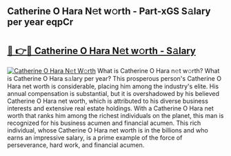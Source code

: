 ## Catherine O Hara N𝚎t w𝚘rth - Part-xGS S𝚊lary per year eqpCr

# <h2><a href="http://gc0d1px.nevu.top/?p=Catherine+O+Hara">🔗 👉🔴 Catherine O Hara N𝚎t w𝚘rth - S𝚊lary</a></h2>

[![Catherine O Hara N𝚎t W𝚘rth](https://i.imgur.com/Oavwk0R.jpeg)](http://gc0d1px.nevu.top/?p=Catherine+O+Hara)
What is Catherine O Hara n𝚎t w𝚘rth? What is Catherine O Hara s𝚊lary per year?
This prosperous person's Catherine O Hara net worth is considerable, placing him among the industry's elite. His annual compensation is substantial, but it is overshadowed by his believed Catherine O Hara net worth, which is attributed to his diverse business interests and extensive real estate holdings. With a Catherine O Hara net worth that ranks him among the richest individuals on the planet, this man is recognized for his business acumen and financial acumen. This rich individual, whose Catherine O Hara net worth is in the billions and who earns an impressive salary, is a prime example of the force of perseverance, hard work, and financial acumen.
